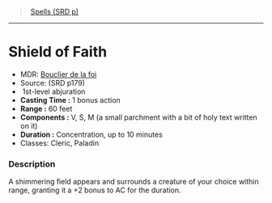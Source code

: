 ﻿---
!SpellVO
Level: 1
Type: abjuration
CastingTime: 1 bonus action
Range: 60 feet
Components: V, S, M (a small parchment with a bit of holy text written on it)
Duration: Concentration, up to 10 minutes
Classes: Cleric, Paladin
Id: spells_vo.md#shield-of-faith
ParentLink: spells_vo.md#spells-srd-p
Name: Shield of Faith
ParentName: Spells (SRD p)
NameLevel: 1
AltName: '[Bouclier de la foi](hd_spells_bouclier_de_la_foi.md)'
Source: (SRD p179)
---
> [Spells (SRD p)](srd_spells.md)

---

# Shield of Faith

- MDR: [Bouclier de la foi](hd_spells_bouclier_de_la_foi.md)
- Source: (SRD p179)
-  1st-level abjuration
- **Casting Time :** 1 bonus action
- **Range :** 60 feet
- **Components :** V, S, M (a small parchment with a bit of holy text written on it)
- **Duration :** Concentration, up to 10 minutes
- Classes: Cleric, Paladin

### Description

A shimmering field appears and surrounds a creature of your choice within range, granting it a +2 bonus to AC for the duration.

